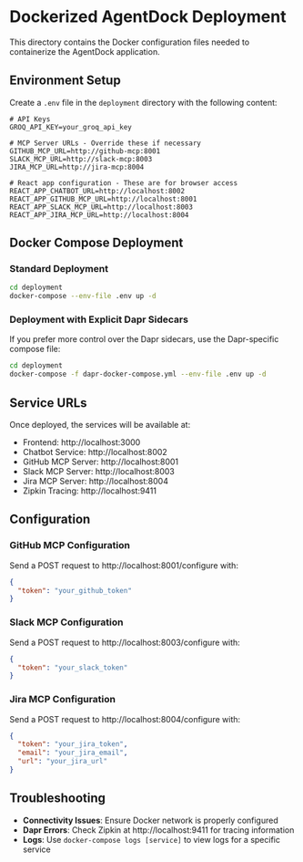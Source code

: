 # Dockerized AgentDock Deployment

This directory contains the Docker configuration files needed to containerize the AgentDock application.

## Environment Setup

Create a `.env` file in the `deployment` directory with the following content:

```
# API Keys
GROQ_API_KEY=your_groq_api_key

# MCP Server URLs - Override these if necessary
GITHUB_MCP_URL=http://github-mcp:8001
SLACK_MCP_URL=http://slack-mcp:8003
JIRA_MCP_URL=http://jira-mcp:8004

# React app configuration - These are for browser access
REACT_APP_CHATBOT_URL=http://localhost:8002
REACT_APP_GITHUB_MCP_URL=http://localhost:8001
REACT_APP_SLACK_MCP_URL=http://localhost:8003
REACT_APP_JIRA_MCP_URL=http://localhost:8004
```

## Docker Compose Deployment

### Standard Deployment

```bash
cd deployment
docker-compose --env-file .env up -d
```

### Deployment with Explicit Dapr Sidecars

If you prefer more control over the Dapr sidecars, use the Dapr-specific compose file:

```bash
cd deployment
docker-compose -f dapr-docker-compose.yml --env-file .env up -d
```

## Service URLs

Once deployed, the services will be available at:

- Frontend: http://localhost:3000
- Chatbot Service: http://localhost:8002
- GitHub MCP Server: http://localhost:8001
- Slack MCP Server: http://localhost:8003
- Jira MCP Server: http://localhost:8004
- Zipkin Tracing: http://localhost:9411

## Configuration

### GitHub MCP Configuration

Send a POST request to http://localhost:8001/configure with:
```json
{
  "token": "your_github_token"
}
```

### Slack MCP Configuration

Send a POST request to http://localhost:8003/configure with:
```json
{
  "token": "your_slack_token"
}
```

### Jira MCP Configuration

Send a POST request to http://localhost:8004/configure with:
```json
{
  "token": "your_jira_token",
  "email": "your_jira_email",
  "url": "your_jira_url"
}
```

## Troubleshooting

- **Connectivity Issues**: Ensure Docker network is properly configured
- **Dapr Errors**: Check Zipkin at http://localhost:9411 for tracing information
- **Logs**: Use `docker-compose logs [service]` to view logs for a specific service 